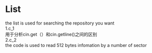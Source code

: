 # List
the list is used for searching the repository you want <br>
1.c_1<br>
  用于分析cin.get（）和cin.getline()之间的区别<br>
2.c_2<br>
  the code is used to read 512 bytes infomation by a number of sector<br>

